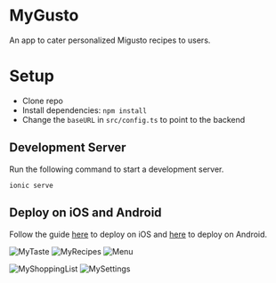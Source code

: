# MyGusto

An app to cater personalized Migusto recipes to users.

# Setup

* Clone repo
* Install dependencies: `npm install`
* Change the `baseURL` in `src/config.ts` to point to the backend

## Development Server

Run the following command to start a development server.
```
ionic serve
```

## Deploy on iOS and Android

Follow the guide [here](https://ionicframework.com/docs/developing/ios) to deploy on iOS and [here](https://ionicframework.com/docs/developing/android) to deploy on Android.

![MyTaste](https://github.com/jhuwyler/mygusto-app/blob/master/images/MyTaste.PNG?raw=true) ![MyRecipes](https://github.com/jhuwyler/mygusto-app/blob/master/images/MyRecipes.PNG?raw=true) ![Menu](https://github.com/jhuwyler/mygusto-app/blob/master/images/Menu.PNG?raw=true)


![MyShoppingList](https://github.com/jhuwyler/mygusto-app/blob/master/images/MyShoppingList.PNG?raw=true) ![MySettings](https://github.com/jhuwyler/mygusto-app/blob/master/images/MySettings.PNG?raw=true)